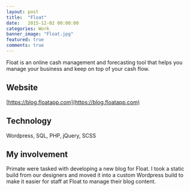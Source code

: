 ```yaml
---
layout: post
title:  "Float"
date:   2015-12-02 00:00:00
categories: Work
banner_image: "Float.jpg"
featured: true
comments: true
---
```


Float is an online cash management and forecasting tool that helps you manage your business and keep on top of your cash flow.

<!--more-->

## Website

[https://blog.floatapp.com](https://blog.floatapp.com)

## Technology

Wordpress, SQL, PHP, jQuery, SCSS

## My involvement

Primate were tasked with developing a new blog for Float. I took a static build from our designers and moved it into a custom Wordpress build to make it easier for staff at Float to manage their blog content.
